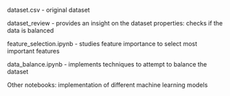 dataset.csv - original dataset

dataset_review - provides an insight on the dataset properties: checks if the data is balanced

feature_selection.ipynb - studies feature importance to select most important features

data_balance.ipynb - implements techniques to attempt to balance the dataset

Other notebooks: implementation of different machine learning models

